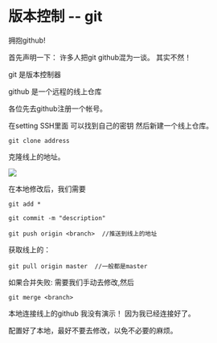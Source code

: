 # 版本控制 -- git

拥抱github!

首先声明一下： 许多人把git github混为一谈。 其实不然！ 

git 是版本控制器

github 是一个远程的线上仓库

各位先去github注册一个帐号。

在setting SSH里面 可以找到自己的密钥  然后新建一个线上仓库。

	git clone address

克隆线上的地址。

![](http://i.imgur.com/mBkcxaz.png)

在本地修改后，我们需要
	
	git add *

	git commit -m "description"

	git push origin <branch>  //推送到线上的地址

	

获取线上的：

	git pull origin master  //一般都是master

如果合并失败: 需要我们手动去修改,然后

	git merge <branch>


本地连接线上的github 我没有演示！ 因为我已经连接好了。


配置好了本地，最好不要去修改，以免不必要的麻烦。